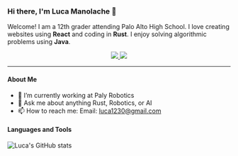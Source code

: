 ### Hi there, I'm Luca Manolache 👋

Welcome! I am a 12th grader attending Palo Alto High School.
I love creating websites using **React** and coding in **Rust**.
I enjoy solving algorithmic problems using **Java**.

<!-- BADGES -->
<div align="center">
    <p></p>
    <a href="https://github.com/NotLucaM?tab=followers">
        <img src="https://img.shields.io/github/followers/notlucam?color=%238dc776&labelColor=%23101415&style=for-the-badge">
    </a>
    <img src="https://img.shields.io/github/stars/notlucam?color=%23f65b5b&labelColor=%23101415&style=for-the-badge">
</div>
<p/>

-----------------

#### About Me
- 🔭 I’m currently working at Paly Robotics
- 💬 Ask me about anything Rust, Robotics, or AI
- 📫 How to reach me: Email: luca1230@gmail.com

#### Languages and Tools

![Luca's GitHub stats](https://github-readme-stats.vercel.app/api?username=notlucam&count_private=true)
